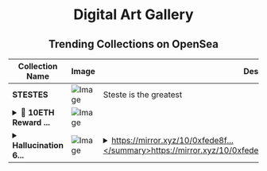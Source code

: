 <div align="center">

# Digital Art Gallery

## Trending Collections on OpenSea

| Collection Name                       | Image                                                                                     | Description                       | OpenSea Link                                                                                          |
|---------------------------------------|-------------------------------------------------------------------------------------------|-----------------------------------|--------------------------------------------------------------------------------------------------------|
| **STESTES** | ![Image](https://i.seadn.io/s/raw/files/8e18615cd02cdddf21eca2e4125a871a.png?w=500&auto=format?w=200&auto=format) | Steste is the greatest | <details><summary>Link</summary>[STESTES](https://opensea.io/collection/stestes)</details> |
| **<details><summary>🎁 10ETH Reward ...</summary>🎁 10ETH Reward at eeth.lat</details>** | ![Image](https://i.seadn.io/s/raw/files/61b9e97b63fa73b6c4156ab662b924d6.png?w=500&auto=format?w=200&auto=format) |  | <details><summary>Link</summary>[🎁 10ETH Reward at eeth.lat](https://opensea.io/collection/10eth-reward-at-eeth-lat-115)</details> |
| **<details><summary>Hallucination 6...</summary>Hallucination 6 - the nexus of biological, technological, and extraterrestrial convergence</details>** | ![Image](https://i.seadn.io/s/raw/files/263f36fbcb224ae54b0fc25977cf6f32.png?w=500&auto=format?w=200&auto=format) | <details><summary>https://mirror.xyz/10/0xfede8f...</summary>https://mirror.xyz/10/0xfede8f41fbe0a60c1776616971feec9aaa0410bf</details> | <details><summary>Link</summary>[Hallucination 6 - the nexus of biological, technological, and extraterrestrial convergence](https://opensea.io/collection/hallucination-6-the-nexus-of-biological-technologi)</details> |

</div>